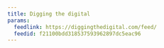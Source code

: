 ```yaml
---
title: Digging the digital
params:
  feedlink: https://diggingthedigital.com/feed/
  feedid: f21100bdd318537593962897dc5eac96
---
```

